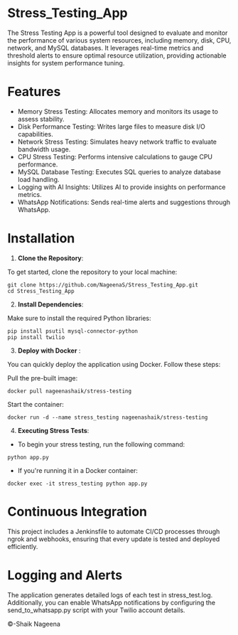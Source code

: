  # Stress_Testing_App

The Stress Testing App is a powerful tool designed to evaluate and monitor the performance of various system resources, including memory, disk, CPU, network, and MySQL databases. It leverages real-time metrics and threshold alerts to ensure optimal resource utilization, providing actionable insights for system performance tuning.
# Features
- Memory Stress Testing: Allocates memory and monitors its usage to assess stability.
- Disk Performance Testing: Writes large files to measure disk I/O capabilities.
- Network Stress Testing: Simulates heavy network traffic to evaluate bandwidth usage.
- CPU Stress Testing: Performs intensive calculations to gauge CPU performance.
- MySQL Database Testing: Executes SQL queries to analyze database load handling.
- Logging with AI Insights: Utilizes AI to provide insights on performance metrics.
- WhatsApp Notifications: Sends real-time alerts and suggestions through WhatsApp.

# Installation
1. **Clone the Repository**:

To get started, clone the repository to your local machine:
```
git clone https://github.com/NageenaS/Stress_Testing_App.git
cd Stress_Testing_App
```
2. **Install Dependencies**:

Make sure to install the required Python libraries:
```
pip install psutil mysql-connector-python
pip install twilio
```
3. **Deploy with Docker** :

You can quickly deploy the application using Docker. Follow these steps:

Pull the pre-built image:

```
docker pull nageenashaik/stress-testing
```
Start the container:
```
docker run -d --name stress_testing nageenashaik/stress-testing
```
4. **Executing Stress Tests**:
- To begin your stress testing, run the following command:
```
python app.py
```
- If you're running it in a Docker container:
```
docker exec -it stress_testing python app.py
```

# Continuous Integration
This project includes a Jenkinsfile to automate CI/CD processes through ngrok and webhooks, ensuring that every update is tested and deployed efficiently.


# Logging and Alerts
The application generates detailed logs of each test in stress_test.log. Additionally, you can enable WhatsApp notifications by configuring the send_to_whatsapp.py script with your Twilio account details.


&copy;-Shaik Nageena

